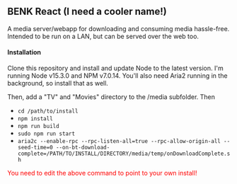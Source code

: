 ## BENK React (I need a cooler name!)

A media server/webapp for downloading and consuming media hassle-free. Intended to be run on a LAN, but can be served over the web too.

#### Installation

Clone this repository and install and update Node to the latest version. I'm running Node v15.3.0 and NPM v7.0.14. 
You'll also need Aria2 running in the background, so install that as well.

Then, add a "TV" and "Movies" directory to the /media subfolder. Then

- `cd /path/to/install`
- `npm install`
- `npm run build`
- `sudo npm run start`
- `aria2c --enable-rpc --rpc-listen-all=true --rpc-allow-origin-all --seed-time=0 --on-bt-download-complete=/PATH/TO/INSTALL/DIRECTORY/media/temp/onDownloadComplete.sh`

<span style="color:red">You need to edit the above command to point to your own install!</span>
